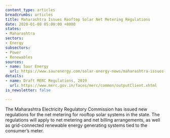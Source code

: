 ```yaml
---
content_type: articles
breadcrumbs: articles
title: Maharashtra Issues Rooftop Solar Net Metering Regulations
date: 2020-01-08 05:00:00 +0000
states:
- Maharashtra
sectors:
- Energy
subsectors:
- Power
- Renewables
sources:
- name: Saur Energy
  url: https://www.saurenergy.com/solar-energy-news/maharashtra-issues-rooftop-solar-net-metering-regulations
details:
- name: Draft MERC Regulations, 2019
  url: https://www.merc.gov.in/faces/merc/common/outputClient.xhtml
is_newsletter: false

---
```

The Maharashtra Electricity Regulatory Commission has issued new regulations for the net metering for rooftop solar systems in the state. The regulations will apply to net metering and net billing arrangements, as well as grid-connected renewable energy generating systems tied to the consumer’s meter.
